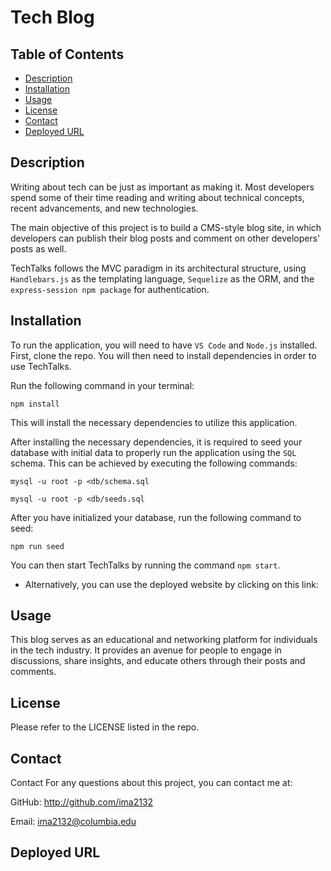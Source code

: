 # Tech Blog

## Table of Contents
- [Description](#description)
- [Installation](#installation)
- [Usage](#usage)
- [License](#license)
- [Contact](#contact)
- [Deployed URL](#deployed-url)

## Description 
Writing about tech can be just as important as making it. Most developers spend some of their time reading and writing about technical concepts, recent advancements, and new technologies.

The main objective of this project is to build a CMS-style blog site, in which developers can publish their blog posts and comment on other developers’ posts as well. 

TechTalks follows the MVC paradigm in its architectural structure, using `Handlebars.js` as the templating language, `Sequelize` as the ORM, and the `express-session npm package` for authentication.

## Installation 
To run the application, you will need to have `VS Code` and `Node.js` installed. First, clone the repo. You will then need to install dependencies in order to use TechTalks.

Run the following command in your terminal:

`npm install`

This will install the necessary dependencies to utilize this application.

After installing the necessary dependencies, it is required to seed your database with initial data to properly run the application using the `SQL` schema. This can be achieved by executing the following commands:

`mysql -u root -p <db/schema.sql`

`mysql -u root -p <db/seeds.sql`

After you have initialized your database, run the following command to seed: 

`npm run seed`

You can then start TechTalks by running the command `npm start`.

* Alternatively, you can use the deployed website by clicking on this link: 

## Usage
This blog serves as an educational and networking platform for individuals in the tech industry. It provides an avenue for people to engage in discussions, share insights, and educate others through their posts and comments.

## License 
Please refer to the LICENSE listed in the repo. 

## Contact
Contact
For any questions about this project, you can contact me at:

GitHub: http://github.com/ima2132

Email: ima2132@columbia.edu

## Deployed URL 
